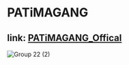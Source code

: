 # PATiMAGANG
## link: [PATiMAGANG_Offical](https://patima-gang.vercel.app/)
![Group 22 (2)](https://github.com/user-attachments/assets/8b704242-1263-4429-8d2d-35380bbfab0e)
